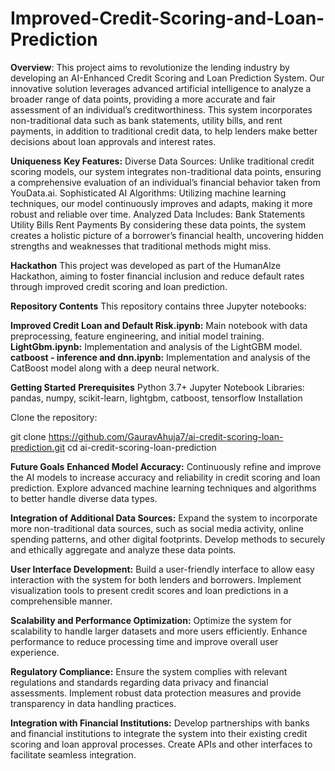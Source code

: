 # Improved-Credit-Scoring-and-Loan-Prediction

**Overview**:
This project aims to revolutionize the lending industry by developing an AI-Enhanced Credit Scoring and Loan Prediction System. Our innovative solution leverages advanced artificial intelligence to analyze a broader range of data points, providing a more accurate and fair assessment of an individual’s creditworthiness. This system incorporates non-traditional data such as bank statements, utility bills, and rent payments, in addition to traditional credit data, to help lenders make better decisions about loan approvals and interest rates.

**Uniqueness**
**Key Features:**
Diverse Data Sources: Unlike traditional credit scoring models, our system integrates non-traditional data points, ensuring a comprehensive evaluation of an individual’s financial behavior taken from YouData.ai. 
Sophisticated AI Algorithms: Utilizing machine learning techniques, our model continuously improves and adapts, making it more robust and reliable over time.
Analyzed Data Includes:
Bank Statements
Utility Bills
Rent Payments
By considering these data points, the system creates a holistic picture of a borrower’s financial health, uncovering hidden strengths and weaknesses that traditional methods might miss.

**Hackathon**
This project was developed as part of the HumanAlze Hackathon, aiming to foster financial inclusion and reduce default rates through improved credit scoring and loan prediction.

**Repository Contents**
This repository contains three Jupyter notebooks:

**Improved Credit Loan and Default Risk.ipynb:** Main notebook with data preprocessing, feature engineering, and initial model training.
**LightGbm.ipynb:** Implementation and analysis of the LightGBM model.
**catboost - inference and dnn.ipynb:** Implementation and analysis of the CatBoost model along with a deep neural network.


**Getting Started**
**Prerequisites**
Python 3.7+
Jupyter Notebook
Libraries: pandas, numpy, scikit-learn, lightgbm, catboost, tensorflow
Installation


Clone the repository:

git clone https://github.com/GauravAhuja7/ai-credit-scoring-loan-prediction.git
cd ai-credit-scoring-loan-prediction


**Future Goals**
**Enhanced Model Accuracy:** Continuously refine and improve the AI models to increase accuracy and reliability in credit scoring and loan prediction.
Explore advanced machine learning techniques and algorithms to better handle diverse data types.

**Integration of Additional Data Sources:** Expand the system to incorporate more non-traditional data sources, such as social media activity, online spending patterns, and other digital footprints.
Develop methods to securely and ethically aggregate and analyze these data points.

**User Interface Development:** Build a user-friendly interface to allow easy interaction with the system for both lenders and borrowers.
Implement visualization tools to present credit scores and loan predictions in a comprehensible manner.

**Scalability and Performance Optimization:** Optimize the system for scalability to handle larger datasets and more users efficiently.
Enhance performance to reduce processing time and improve overall user experience.

**Regulatory Compliance:** Ensure the system complies with relevant regulations and standards regarding data privacy and financial assessments.
Implement robust data protection measures and provide transparency in data handling practices.

**Integration with Financial Institutions:** Develop partnerships with banks and financial institutions to integrate the system into their existing credit scoring and loan approval processes. Create APIs and other interfaces to facilitate seamless integration.


